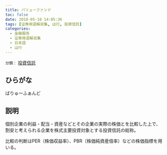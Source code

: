 ```yaml
---
title: バリューファンド
toc: false
date: 2018-05-18 14:05:36
tags: [证券用语解说集, は行, 投資信託]
categories:
  - 金融服务
  - 证券用语解说集
  - 日本語
  - は行
---
```


`分類：` [投資信託](/tags/投資信託/)

## ひらがな

ばりゅーふぁんど

## 説明

個別企業の利益・配当・資産などとその企業の実際の株価とを比較した上で、 割安と考えられる企業を株式主要投資対象とする投資信託の総称。

比較の判断はPER（株価収益率）、PBR（株価純資産倍率）などの株価指標を用いる。
